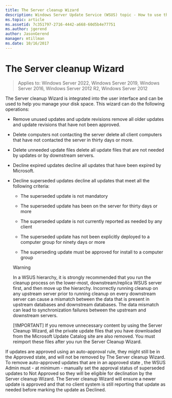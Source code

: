 ```yaml
---
title: The Server cleanup Wizard
description: Windows Server Update Service (WSUS) topic - How to use the Server cleanup Wizard to manage disk space
ms.topic: article
ms.assetid: 7c351797-2716-4442-a668-60d5b4e77751
ms.author: jgerend
author: JasonGerend
manager: mtillman
ms.date: 10/16/2017
---
```

# The Server cleanup Wizard

>Applies to: Windows Server 2022, Windows Server 2019, Windows Server 2016, Windows Server 2012 R2, Windows Server 2012

The Server cleanup Wizard is integrated into the user interface and can be used to help you manage your disk space. This wizard can do the following operations:

- Remove unused updates and update revisions remove all older updates and update revisions that have not been approved.

- Delete computers not contacting the server delete all client computers that have not contacted the server in thirty days or more.

- Delete unneeded update files delete all update files that are not needed by updates or by downstream servers.

- Decline expired updates decline all updates that have been expired by Microsoft.

- Decline superseded updates decline all updates that meet all the following criteria:

  -   The superseded update is not mandatory

  -   The superseded update has been on the server for thirty days or more

  -   The superseded update is not currently reported as needed by any client

  -   The superseded update has not been explicitly deployed to a computer group for ninety days or more

  -   The superseding update must be approved for install to a computer group

  > [!WARNING]
  >  In a WSUS hierarchy, it is strongly recommended that you run the cleanup process on the lower-most, downstream/replica WSUS server first, and then move up the hierarchy. Incorrectly running cleanup on any upstream server prior to running cleanup on every downstream server can cause a mismatch between the data that is present in upstream databases and downstream databases. The data mismatch can lead to synchronization failures between the upstream and downstream servers.
  >
  > [!IMPORTANT]
  >  If you remove unnecessary content by using the Server Cleanup Wizard, all the private update files that you have downloaded from the Microsoft Update Catalog site are also removed. You must reimport these files after you run the Server Cleanup Wizard.

If updates are approved using an auto-approval rule, they might still be in the Approved state, and will not be removed by The Server cleanup Wizard. To remove auto-approved updates that are in an approved state , the WSUS Admin must - at minimum - manually set the approval status of superseded updates to Not Approved so they will be eligible for declination by the Server cleanup Wizard. The Server cleanup Wizard will ensure a newer update is approved and that no client system is still reporting that update as needed before marking the update as Declined.




